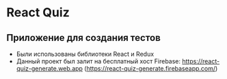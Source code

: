 # React Quiz
## Приложение для создания тестов 
- Были использованы библиотеки React и Redux
- Данный проект был залит на бесплатный хост Firebase: https://react-quiz-generate.web.app (https://react-quiz-generate.firebaseapp.com/)